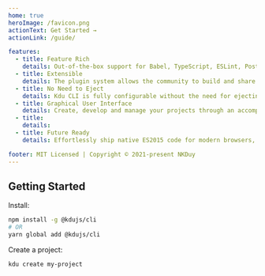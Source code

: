 ```yaml
---
home: true
heroImage: /favicon.png
actionText: Get Started →
actionLink: /guide/

features:
  - title: Feature Rich
    details: Out-of-the-box support for Babel, TypeScript, ESLint, PostCSS, PWA, Unit Testing & End-to-end Testing.
  - title: Extensible
    details: The plugin system allows the community to build and share reusable solutions to common needs.
  - title: No Need to Eject
    details: Kdu CLI is fully configurable without the need for ejecting. This allows your project to stay up-to-date for the long run.
  - title: Graphical User Interface
    details: Create, develop and manage your projects through an accompanying graphical user interface.
  - title:
    details:
  - title: Future Ready
    details: Effortlessly ship native ES2015 code for modern browsers, or build your kdu components as native web components.

footer: MIT Licensed | Copyright © 2021-present NKDuy
---
```


## Getting Started

Install:

```bash
npm install -g @kdujs/cli
# OR
yarn global add @kdujs/cli
```

Create a project:

```bash
kdu create my-project
```
